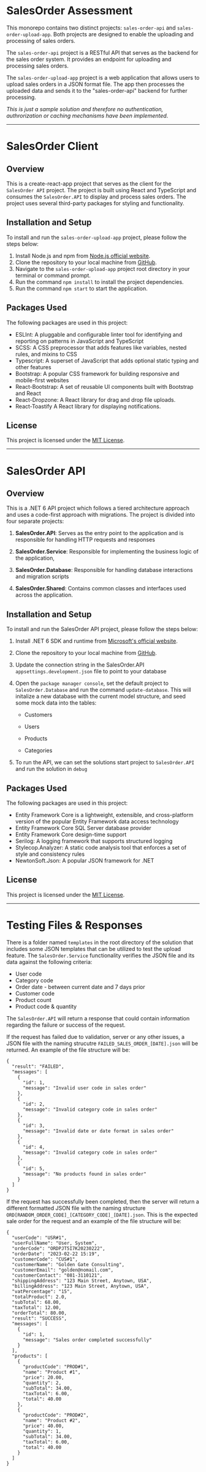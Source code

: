 # SalesOrder Assessment

This monorepo contains two distinct projects: `sales-order-api` and `sales-order-upload-app`. Both projects are designed to enable the uploading and processing of sales orders.

The `sales-order-api` project is a RESTful API that serves as the backend for the sales order system. It provides an endpoint for uploading and processing sales orders.

The `sales-order-upload-app` project is a web application that allows users to upload sales orders in a JSON format file. The app then processes the uploaded data and sends it to the "sales-order-api" backend for further processing.

*This is just a sample solution and therefore no authentication, authrorization or caching mechanisms have been implemented*.

---

# SalesOrder Client

## Overview

This is a create-react-app project that serves as the client for the `SalesOrder API` project. The project is built using React and TypeScript and consumes the `SalesOrder.API` to display and process sales orders. The project uses several third-party packages for styling and functionality.

## Installation and Setup

To install and run the `sales-order-upload-app` project, please follow the steps below:

1. Install Node.js and npm from [Node.js official website](https://nodejs.org/en/).
2. Clone the repository to your local machine from [GitHub](https://github.com/frank209022019/sales-order-mono). 
3. Navigate to the `sales-order-upload-app` project root directory in your terminal or command prompt.
4. Run the command `npm install` to install the project dependencies.
5. Run the command `npm start` to start the application.

## Packages Used

The following packages are used in this project:

- ESLInt: A pluggable and configurable linter tool for identifying and reporting on patterns in JavaScript and TypeScript
- SCSS: A CSS preprocessor that adds features like variables, nested rules, and mixins to CSS
- Typescript: A superset of JavaScript that adds optional static typing and other features
- Bootstrap: A popular CSS framework for building responsive and mobile-first websites
- React-Bootstrap: A set of reusable UI components built with Bootstrap and React
- React-Dropzone: A React library for drag and drop file uploads.
- React-Toastify A React library for displaying notifications.

## License

This project is licensed under the [MIT License](https://opensource.org/licenses/MIT).

---

# SalesOrder API

## Overview

This is a .NET 6 API project which follows a tiered architecture approach and uses a code-first approach with migrations. The project is divided into four separate projects:

1. **SalesOrder.API**: Serves as the entry point to the application and is responsible for handling HTTP requests and responses

2. **SalesOrder.Service**: Responsible for implementing the business logic of the application,

3. **SalesOrder.Database**: Responsible for handling database interactions and migration scripts

4. **SalesOrder.Shared**: Contains common classes and interfaces used across the application.

## Installation and Setup

To install and run the SalesOrder API project, please follow the steps below:

1. Install .NET 6 SDK and runtime from [Microsoft's official website](https://dotnet.microsoft.com/download/dotnet/6.0).

2. Clone the repository to your local machine from [GitHub](https://github.com/frank209022019/sales-order-mono).

3. Update the connection string in the SalesOrder.API `appsettings.development.json` file to point to your database

4. Open the `package manager console`, set the default project to `SalesOrder.Database` and run the command `update-database`. This will initalize a new database with the current model structure, and seed some mock data into the tables:
   
   - Customers
   
   - Users
   
   - Products
   
   - Categories

5. To run the API, we can set the solutions start project to `SalesOrder.API` and run the solution in `debug`

## Packages Used

The following packages are used in this project:

- Entity Framework Core is a lightweight, extensible, and cross-platform version of the popular Entity Framework data access technology
- Entity Framework Core SQL Server database provider
- Entity Framework Core design-time support
- Serilog: A logging framework that supports structured logging
- Stylecop.Analyzer: A static code analysis tool that enforces a set of style and consistency rules
- NewtonSoft.Json: A popular JSON framework for .NET

## License

This project is licensed under the [MIT License](https://opensource.org/licenses/MIT).

---

# Testing Files & Responses

There is a folder named `templates` in the root directory of the solution that includes some JSON templates that can be utilized to test the upload feature. The `SalesOrder.Service` functionality verifies the JSON file and its data against the following criteria:

- User code
- Category code
- Order date - between current date and 7 days prior
- Customer code
- Product count
- Product code & quantity

The `SalesOrder.API` will return a response that could contain information regarding the failure or success of the request.

If the request has failed due to validation, server or any other issues, a JSON file with the naming strucutre `FAILED_SALES_ORDER_[DATE].json` will be returned. An example of the file structure will be:

```
{
  "result": "FAILED",
  "messages": [
    {
      "id": 1,
      "message": "Invalid user code in sales order"
    },
    {
      "id": 2,
      "message": "Invalid category code in sales order"
    },
    {
      "id": 3,
      "message": "Invalid date or date format in sales order"
    },
    {
      "id": 4,
      "message": "Invalid category code in sales order"
    },
    {
      "id": 5,
      "message": "No products found in sales order"
    }
  ]
}
```

If the request has successfully been completed, then the server will return  a different formatted JSON file with the naming structure `ORD[RANDOM_ORDER_CODE]_[CATEGORY_CODE]_[DATE].json`. This is the expected sale order for the request and an example of the file structure will be: 

```
{
  "userCode": "USR#1",
  "userFullName": "User, System",
  "orderCode": "ORDPJT5I7K20230222",
  "orderDate": "2023-02-22 15:19",
  "customerCode": "CUS#1",
  "customerName": "Golden Gate Consulting",
  "customerEmail": "golden@nomail.com",
  "customerContact": "081-3110121",
  "shippingAddress": "123 Main Street, Anytown, USA",
  "billingAddress": "123 Main Street, Anytown, USA",
  "vatPercentage": "15",
  "totalProduct": 2.0,
  "subTotal": 68.00,
  "taxTotal": 12.00,
  "orderTotal": 80.00,
  "result": "SUCCESS",
  "messages": [
    {
      "id": 1,
      "message": "Sales order completed successfully"
    }
  ],
  "products": [
    {
      "productCode": "PROD#1",
      "name": "Product #1",
      "price": 20.00,
      "quantity": 2,
      "subTotal": 34.00,
      "taxTotal": 6.00,
      "total": 40.00
    },
    {
      "productCode": "PROD#2",
      "name": "Product #2",
      "price": 40.00,
      "quantity": 1,
      "subTotal": 34.00,
      "taxTotal": 6.00,
      "total": 40.00
    }
  ]
}
```
